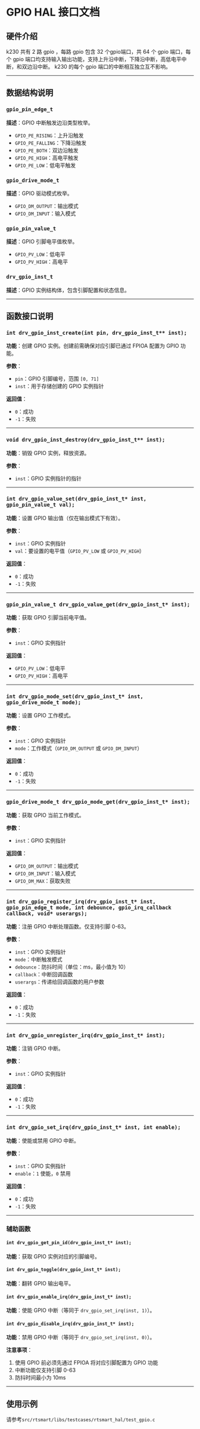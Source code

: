# GPIO HAL 接口文档

## 硬件介绍

k230 共有 2 路 gpio ，每路 gpio 包含 32 个gpio端口，共 64 个 gpio 端口，每个 gpio 端口均支持输入输出功能，支持上升沿中断，下降沿中断，高低电平中断，和双边沿中断。 k230 的每个 gpio 端口的中断相互独立互不影响。

---

## 数据结构说明

### `gpio_pin_edge_t`

**描述**：GPIO 中断触发边沿类型枚举。

- `GPIO_PE_RISING`：上升沿触发
- `GPIO_PE_FALLING`：下降沿触发
- `GPIO_PE_BOTH`：双边沿触发
- `GPIO_PE_HIGH`：高电平触发
- `GPIO_PE_LOW`：低电平触发

### `gpio_drive_mode_t`

**描述**：GPIO 驱动模式枚举。

- `GPIO_DM_OUTPUT`：输出模式
- `GPIO_DM_INPUT`：输入模式

### `gpio_pin_value_t`

**描述**：GPIO 引脚电平值枚举。

- `GPIO_PV_LOW`：低电平
- `GPIO_PV_HIGH`：高电平

### `drv_gpio_inst_t`

**描述**：GPIO 实例结构体，包含引脚配置和状态信息。

---

## 函数接口说明

### `int drv_gpio_inst_create(int pin, drv_gpio_inst_t** inst);`

**功能**：创建 GPIO 实例。创建前需确保对应引脚已通过 FPIOA 配置为 GPIO 功能。

**参数**：

- `pin`：GPIO 引脚编号，范围 `[0, 71]`
- `inst`：用于存储创建的 GPIO 实例指针

**返回值**：

- `0`：成功
- `-1`：失败

---

### `void drv_gpio_inst_destroy(drv_gpio_inst_t** inst);`

**功能**：销毁 GPIO 实例，释放资源。

**参数**：

- `inst`：GPIO 实例指针的指针

---

### `int drv_gpio_value_set(drv_gpio_inst_t* inst, gpio_pin_value_t val);`

**功能**：设置 GPIO 输出值（仅在输出模式下有效）。

**参数**：

- `inst`：GPIO 实例指针
- `val`：要设置的电平值（`GPIO_PV_LOW` 或 `GPIO_PV_HIGH`）

**返回值**：

- `0`：成功
- `-1`：失败

---

### `gpio_pin_value_t drv_gpio_value_get(drv_gpio_inst_t* inst);`

**功能**：获取 GPIO 引脚当前电平值。

**参数**：

- `inst`：GPIO 实例指针

**返回值**：

- `GPIO_PV_LOW`：低电平
- `GPIO_PV_HIGH`：高电平

---

### `int drv_gpio_mode_set(drv_gpio_inst_t* inst, gpio_drive_mode_t mode);`

**功能**：设置 GPIO 工作模式。

**参数**：

- `inst`：GPIO 实例指针
- `mode`：工作模式（`GPIO_DM_OUTPUT` 或 `GPIO_DM_INPUT`）

**返回值**：

- `0`：成功
- `-1`：失败

---

### `gpio_drive_mode_t drv_gpio_mode_get(drv_gpio_inst_t* inst);`

**功能**：获取 GPIO 当前工作模式。

**参数**：

- `inst`：GPIO 实例指针

**返回值**：

- `GPIO_DM_OUTPUT`：输出模式
- `GPIO_DM_INPUT`：输入模式
- `GPIO_DM_MAX`：获取失败

---

### `int drv_gpio_register_irq(drv_gpio_inst_t* inst, gpio_pin_edge_t mode, int debounce, gpio_irq_callback callback, void* userargs);`

**功能**：注册 GPIO 中断处理函数。仅支持引脚 0-63。

**参数**：

- `inst`：GPIO 实例指针
- `mode`：中断触发模式
- `debounce`：防抖时间（单位：ms，最小值为 10）
- `callback`：中断回调函数
- `userargs`：传递给回调函数的用户参数

**返回值**：

- `0`：成功
- `-1`：失败

---

### `int drv_gpio_unregister_irq(drv_gpio_inst_t* inst);`

**功能**：注销 GPIO 中断。

**参数**：

- `inst`：GPIO 实例指针

**返回值**：

- `0`：成功
- `-1`：失败

---

### `int drv_gpio_set_irq(drv_gpio_inst_t* inst, int enable);`

**功能**：使能或禁用 GPIO 中断。

**参数**：

- `inst`：GPIO 实例指针
- `enable`：`1` 使能，`0` 禁用

**返回值**：

- `0`：成功
- `-1`：失败

---

### 辅助函数

#### `int drv_gpio_get_pin_id(drv_gpio_inst_t* inst);`

**功能**：获取 GPIO 实例对应的引脚编号。

#### `int drv_gpio_toggle(drv_gpio_inst_t* inst);`

**功能**：翻转 GPIO 输出电平。

#### `int drv_gpio_enable_irq(drv_gpio_inst_t* inst);`

**功能**：使能 GPIO 中断（等同于 `drv_gpio_set_irq(inst, 1)`）。

#### `int drv_gpio_disable_irq(drv_gpio_inst_t* inst);`

**功能**：禁用 GPIO 中断（等同于 `drv_gpio_set_irq(inst, 0)`）。

**注意事项**：

1. 使用 GPIO 前必须先通过 FPIOA 将对应引脚配置为 GPIO 功能
1. 中断功能仅支持引脚 0-63
1. 防抖时间最小为 10ms

---

## 使用示例

请参考`src/rtsmart/libs/testcases/rtsmart_hal/test_gpio.c`
